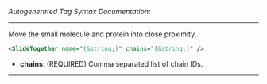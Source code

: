 <!-- THIS IS AN AUTOGENERATED FILE: Don't edit it directly, instead change the schema definition in the code itself. -->

_Autogenerated Tag Syntax Documentation:_

---
Move the small molecule and protein into close proximity.

```xml
<SlideTogether name="(&string;)" chains="(&string;)" />
```

-   **chains**: (REQUIRED) Comma separated list of chain IDs.

---
